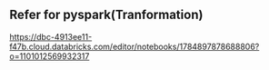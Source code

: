 ## Refer for pyspark(Tranformation)
https://dbc-4913ee11-f47b.cloud.databricks.com/editor/notebooks/1784897878688806?o=1101012569932317
